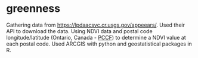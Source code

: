 # greenness
Gathering data from https://lpdaacsvc.cr.usgs.gov/appeears/. Used their API to download the data. Using NDVI data and postal code longitude/latitude (Ontario, Canada - [PCCF](https://crdcn.org/datasets/pccf-postal-code-conversion-file)) to determine a NDVI value at each postal code. 
Used ARCGIS with python and geostatistical packages in R. 
